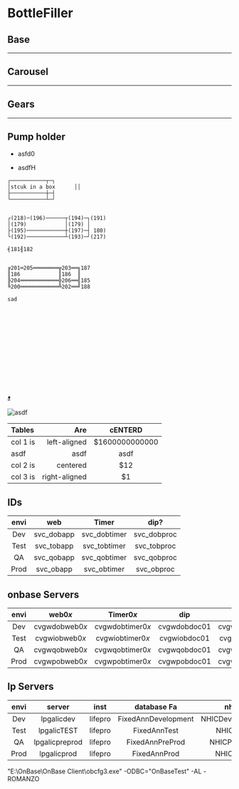 
# BottleFiller 

## Base
*** 
## Carousel
***
## Gears
***
## Pump holder

- asfd0

   
 - asdfH


```
┌───────────┬─┐
│stcuk in a box      ││
├───────────┼─┤
└───────────┴─┘


┌(218)─(196)──────┬(194)─┐(191)   
│(179)            │(179) │
├(195)────────────┼(197)─┤ 180)
└(192)────────────┴(193)─┘(217)  

╡181╢182


╔201═205════════╦203══╗187
║186            ║186  ║
╠204════════════╬206══╣185 
╚200════════════╩202══╝188

sad















ด้้้้้็็็็็้้้้้็็็็็้้้้้้้้็็็็็้้้้้็็็็็้้้้้้้้็็็็็้้้้้็็็็็้้้้้้้้็็็็็้้
```

![asdf](http://www.asciitable.com/index/extend.gif "get you mouse off my chart!" )

| Tables   |      Are      |  cENTERD |
|:----------|-------------:|:------:|
| col 1 is |  left-aligned | $1600000000000 |
| asdf  | asdf | asdf  | 
| col 2 is |    centered   |   $12 |
| col 3 is | right-aligned |    $1 |

## IDs
|envi | web |Timer | dip?|
|:---:|:----:|:----:|:----:|
|Dev|  svc_dobapp | svc_dobtimer |svc_dobproc
|Test| svc_tobapp | svc_tobtimer |svc_tobproc
|QA|   svc_qobapp | svc_qobtimer |svc_qobproc
|Prod|  svc_obapp | svc_obtimer |svc_obproc

## onbase Servers
|envi | web0*x* |Timer0*x* | dip|Util|
|:---:|:----:|:----:|:----:|:----:|
|Dev | cvgwdobweb0*x*| cvgwdobtimer0*x* |cvgwdobdoc01 |cvgwdobutil01 |
|Test| cvgwiobweb0*x*| cvgwiobtimer0*x* |cvgwiobdoc01 |cvgwiobutil01 |
|QA  | cvgwqobweb0*x*| cvgwqobtimer0*x* |cvgwqobdoc01 |cvgwqobutil01 |
|Prod| cvgwpobweb0*x*| cvgwpobtimer0*x* |cvgwpobdoc01 |cvgwpobutil01 |

## lp Servers

|envi |  server |inst | database Fa| nhic
|:---:|:----:|:----:|:----:|:----:|
|Dev | lpgalicdev | lifepro |FixedAnnDevelopment |NHICDevelopment
|Test|lpgalicTEST |lifepro |FixedAnnTest |NHICTest
|QA  |lpgalicpreprod|lifepro|FixedAnnPreProd|NHICPreProd
|Prod|lpgalicprod| lifepro|FixedAnnProd|NHICProd


"E:\OnBase\OnBase Client\obcfg3.exe" -ODBC="OnBaseTest" -AL -ROMANZO